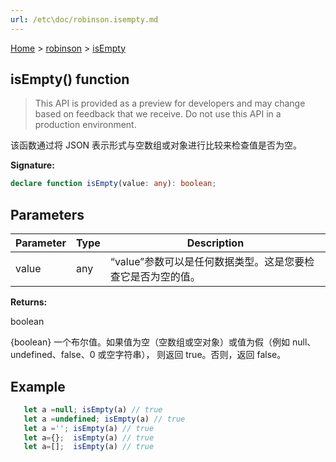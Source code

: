 ```yaml
---
url: /etc\doc/robinson.isempty.md
---
```

[Home](./index.md) > [robinson](./robinson.md) > [isEmpty](./robinson.isempty.md)

## isEmpty() function

> This API is provided as a preview for developers and may change based on feedback that we receive. Do not use this API in a production environment.

该函数通过将 JSON 表示形式与空数组或对象进行比较来检查值是否为空。

**Signature:**

```typescript
declare function isEmpty(value: any): boolean;
```

## Parameters

|  Parameter | Type | Description |
|  --- | --- | --- |
|  value | any | “value”参数可以是任何数据类型。这是您要检查它是否为空的值。 |

**Returns:**

boolean

{boolean} 一个布尔值。如果值为空（空数组或空对象）或值为假（例如 null、undefined、false、0 或空字符串）， 则返回 true。否则，返回 false。

## Example

```JavaScript
   let a =null; isEmpty(a) // true
   let a =undefined; isEmpty(a) // true
   let a =''; isEmpty(a) // true
   let a={};  isEmpty(a) // true
   let a=[];  isEmpty(a) // true
```
